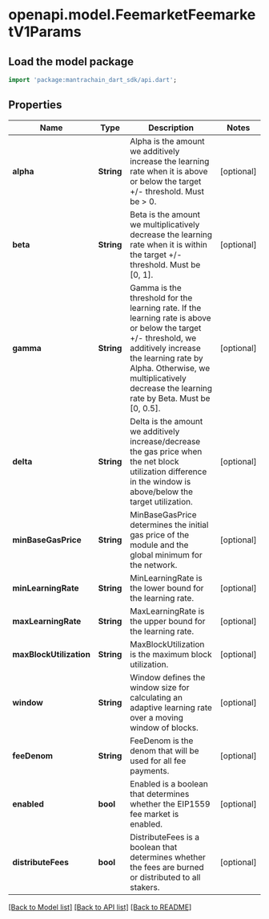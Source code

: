# openapi.model.FeemarketFeemarketV1Params

## Load the model package
```dart
import 'package:mantrachain_dart_sdk/api.dart';
```

## Properties
Name | Type | Description | Notes
------------ | ------------- | ------------- | -------------
**alpha** | **String** | Alpha is the amount we additively increase the learning rate when it is above or below the target +/- threshold.  Must be > 0. | [optional] 
**beta** | **String** | Beta is the amount we multiplicatively decrease the learning rate when it is within the target +/- threshold.  Must be [0, 1]. | [optional] 
**gamma** | **String** | Gamma is the threshold for the learning rate. If the learning rate is above or below the target +/- threshold, we additively increase the learning rate by Alpha. Otherwise, we multiplicatively decrease the learning rate by Beta.  Must be [0, 0.5]. | [optional] 
**delta** | **String** | Delta is the amount we additively increase/decrease the gas price when the net block utilization difference in the window is above/below the target utilization. | [optional] 
**minBaseGasPrice** | **String** | MinBaseGasPrice determines the initial gas price of the module and the global minimum for the network. | [optional] 
**minLearningRate** | **String** | MinLearningRate is the lower bound for the learning rate. | [optional] 
**maxLearningRate** | **String** | MaxLearningRate is the upper bound for the learning rate. | [optional] 
**maxBlockUtilization** | **String** | MaxBlockUtilization is the maximum block utilization. | [optional] 
**window** | **String** | Window defines the window size for calculating an adaptive learning rate over a moving window of blocks. | [optional] 
**feeDenom** | **String** | FeeDenom is the denom that will be used for all fee payments. | [optional] 
**enabled** | **bool** | Enabled is a boolean that determines whether the EIP1559 fee market is enabled. | [optional] 
**distributeFees** | **bool** | DistributeFees is a boolean that determines whether the fees are burned or distributed to all stakers. | [optional] 

[[Back to Model list]](../README.md#documentation-for-models) [[Back to API list]](../README.md#documentation-for-api-endpoints) [[Back to README]](../README.md)


